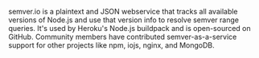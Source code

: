 <!--
title: semver.io
website: https://semver.io
keywords: [Node.js, webservice, semver, Heroku]
start: 2013-12-01
end: 2013-12-01
-->

semver.io is a plaintext and JSON webservice that tracks all available versions of Node.js and use that version info to resolve semver range queries. It's used by Heroku's Node.js buildpack and is open-sourced on GitHub. Community members have contributed semver-as-a-service support for other projects like npm, iojs, nginx, and MongoDB.

